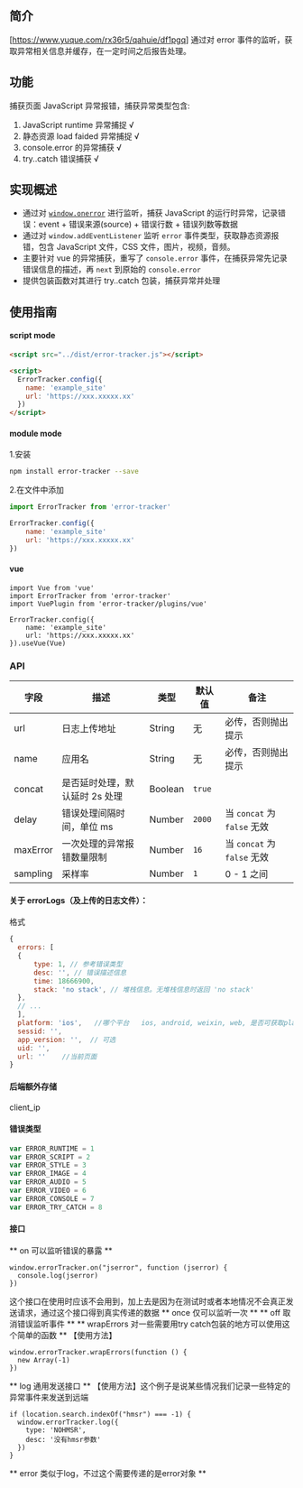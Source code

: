 ## 简介
[https://www.yuque.com/rx36r5/qahuie/df1pgq]
通过对 error 事件的监听，获取异常相关信息并缓存，在一定时间之后报告处理。

## 功能

捕获页面 JavaScript 异常报错，捕获异常类型包含:

1. JavaScript runtime 异常捕捉 √
2. 静态资源 load faided 异常捕捉 √
3. console.error 的异常捕获 √
4. try..catch 错误捕获 √

## 实现概述

* 通过对 [`window.onerror`](https://developer.mozilla.org/en/docs/Web/API/GlobalEventHandlers/onerror) 进行监听，捕获 JavaScript 的运行时异常，记录错误：event + 错误来源(source) + 错误行数 + 错误列数等数据
* 通过对 `window.addEventListener` 监听 `error` 事件类型，获取静态资源报错，包含 JavaScript 文件，CSS 文件，图片，视频，音频。
* 主要针对 vue 的异常捕获，重写了 `console.error` 事件，在捕获异常先记录错误信息的描述，再 `next` 到原始的 `console.error`
* 提供包装函数对其进行 try..catch 包装，捕获异常并处理

## 使用指南

#### script mode
```html
<script src="../dist/error-tracker.js"></script>

<script>
  ErrorTracker.config({
    name: 'example_site'
    url: 'https://xxx.xxxxx.xx'
  })
</script>
```

#### module mode

1.安装

```sh
npm install error-tracker --save
```

2.在文件中添加

```javascript
import ErrorTracker from 'error-tracker'

ErrorTracker.config({
    name: 'example_site'
    url: 'https://xxx.xxxxx.xx'
})
```

#### vue
```
import Vue from 'vue'
import ErrorTracker from 'error-tracker'
import VuePlugin from 'error-tracker/plugins/vue'

ErrorTracker.config({
    name: 'example_site'
    url: 'https://xxx.xxxxx.xx'
}).useVue(Vue)
```

### API

| 字段       | 描述                | 类型       | 默认值                                     | 备注                      |
| -------- | ----------------- | -------- | --------------------------------------- | ----------------------- |
| url       |    日志上传地址  |  String  |  无   |  必传，否则抛出提示|
| name       |    应用名  |  String  |  无   |  必传，否则抛出提示|
| concat   | 是否延时处理，默认延时 2s 处理 | Boolean  | `true`                                  |                         |
| delay    | 错误处理间隔时间，单位 ms    | Number   | `2000`                                  | 当 `concat` 为 `false` 无效 |
| maxError | 一次处理的异常报错数量限制     | Number   | `16`                                    | 当 `concat` 为 `false` 无效 |
| sampling | 采样率               | Number   | `1`                                     | 0 - 1 之间                |

#### 关于 errorLogs（及上传的日志文件）：
格式
```javascript
{
  errors: [
  { 
      type: 1, // 参考错误类型
      desc: '', // 错误描述信息
      time: 18666900,
      stack: 'no stack', // 堆栈信息。无堆栈信息时返回 'no stack'         
  },
  // ...
  ],
  platform: 'ios',   //哪个平台   ios, android, weixin, web, 是否可获取platform的version
  sessid: '',
  app_version: '',  // 可选
  uid: '',
  url: ''    //当前页面  
}

```

#### 后端额外存储
client_ip

#### 错误类型

```javascript
var ERROR_RUNTIME = 1
var ERROR_SCRIPT = 2
var ERROR_STYLE = 3
var ERROR_IMAGE = 4
var ERROR_AUDIO = 5
var ERROR_VIDEO = 6
var ERROR_CONSOLE = 7
var ERROR_TRY_CATCH = 8
```

#### 接口 
** on 可以监听错误的暴露 **
```
window.errorTracker.on("jserror", function (jserror) {
  console.log(jserror)
})
```
这个接口在使用时应该不会用到，加上去是因为在测试时或者本地情况不会真正发送请求，通过这个接口得到真实传递的数据
** once 仅可以监听一次 **
** off 取消错误监听事件 **
** wrapErrors  对一些需要用try catch包装的地方可以使用这个简单的函数 **
【使用方法】
```
window.errorTracker.wrapErrors(function () {
  new Array(-1)
})
```
** log 通用发送接口 **
【使用方法】这个例子是说某些情况我们记录一些特定的异常事件来发送到远端
```
if (location.search.indexOf("hmsr") === -1) {
  window.errorTracker.log({
    type: 'NOHMSR',
    desc: '没有hmsr参数'
  })
}
```
** error 类似于log，不过这个需要传递的是error对象 **
